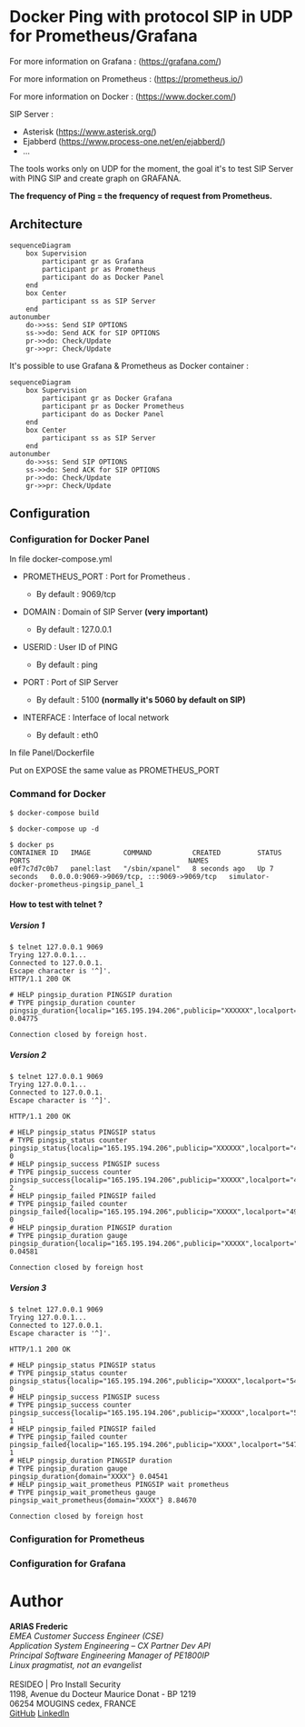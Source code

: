 # Docker Ping with protocol SIP in UDP for Prometheus/Grafana

For more information on Grafana : (https://grafana.com/)

For more information on Prometheus : (https://prometheus.io/)

For more information on Docker : (https://www.docker.com/)

SIP Server : 
  - Asterisk (https://www.asterisk.org/)
  - Ejabberd (https://www.process-one.net/en/ejabberd/)
  - ...

The tools works only on UDP for the moment, the goal it's to test SIP Server with PING SIP and create graph on GRAFANA.

**The frequency of Ping = the frequency of request from Prometheus.**



## Architecture

```mermaid
sequenceDiagram
    box Supervision
        participant gr as Grafana
        participant pr as Prometheus
        participant do as Docker Panel
    end
    box Center
        participant ss as SIP Server 
    end
autonumber
    do->>ss: Send SIP OPTIONS 
    ss->>do: Send ACK for SIP OPTIONS
    pr->>do: Check/Update
    gr->>pr: Check/Update
```

It's possible to use Grafana & Prometheus as Docker container :

```mermaid
sequenceDiagram
    box Supervision
        participant gr as Docker Grafana
        participant pr as Docker Prometheus
        participant do as Docker Panel
    end
    box Center
        participant ss as SIP Server
    end
autonumber
    do->>ss: Send SIP OPTIONS
    ss->>do: Send ACK for SIP OPTIONS
    pr->>do: Check/Update
    gr->>pr: Check/Update
```


## Configuration 

### Configuration for Docker Panel

In file docker-compose.yml

- PROMETHEUS\_PORT : Port for Prometheus .
  - By default : 9069/tcp

- DOMAIN : Domain of SIP Server **(very important)**
  - By default : 127.0.0.1

- USERID : User ID of PING
  - By default : ping

- PORT : Port of SIP Server
  - By default : 5100 **(normally it's 5060 by default on SIP)**
- INTERFACE : Interface of local network
  - By default : eth0


In file Panel/Dockerfile

Put on EXPOSE the same value as PROMETHEUS\_PORT

### Command for Docker

```
$ docker-compose build

$ docker-compose up -d

$ docker ps
CONTAINER ID   IMAGE        COMMAND          CREATED         STATUS         PORTS                                       NAMES
e0f7c7d7c0b7   panel:last   "/sbin/xpanel"   8 seconds ago   Up 7 seconds   0.0.0.0:9069->9069/tcp, :::9069->9069/tcp   simulator-docker-prometheus-pingsip_panel_1
```

#### How to test with telnet ?

##### Version 1 

```
$ telnet 127.0.0.1 9069
Trying 127.0.0.1...
Connected to 127.0.0.1.
Escape character is '^]'.
HTTP/1.1 200 OK

# HELP pingsip_duration PINGSIP duration 
# TYPE pingsip_duration counter
pingsip_duration{localip="165.195.194.206",publicip="XXXXXX",localport="36180",publicport="XXXX",domain="XXXXXXXX"} 0.04775 

Connection closed by foreign host.
```

##### Version 2

```
$ telnet 127.0.0.1 9069
Trying 127.0.0.1...
Connected to 127.0.0.1.
Escape character is '^]'.

HTTP/1.1 200 OK

# HELP pingsip_status PINGSIP status 
# TYPE pingsip_status counter
pingsip_status{localip="165.195.194.206",publicip="XXXXXX",localport="49102",publicport="XXXX",domain="XXXX",user="ping"} 0 
# HELP pingsip_success PINGSIP sucess 
# TYPE pingsip_success counter
pingsip_success{localip="165.195.194.206",publicip="XXXXX",localport="49102",publicport="XXXXX",domain="XXXXXX",user="ping"} 2 
# HELP pingsip_failed PINGSIP failed 
# TYPE pingsip_failed counter
pingsip_failed{localip="165.195.194.206",publicip="XXXXX",localport="49102",publicport="XXXXX",domain="XXXXXXX",user="ping"} 0 
# HELP pingsip_duration PINGSIP duration 
# TYPE pingsip_duration gauge
pingsip_duration{localip="165.195.194.206",publicip="XXXXX",localport="49102",publicport="XXXXX",domain="XXXXXXX"} 0.04581 

Connection closed by foreign host

```

##### Version 3

```
$ telnet 127.0.0.1 9069
Trying 127.0.0.1...
Connected to 127.0.0.1.
Escape character is '^]'.

HTTP/1.1 200 OK

# HELP pingsip_status PINGSIP status 
# TYPE pingsip_status counter
pingsip_status{localip="165.195.194.206",publicip="XXXXX",localport="54701",publicport="12986",domain="XXXXX",user="ping"} 0 
# HELP pingsip_success PINGSIP sucess 
# TYPE pingsip_success counter
pingsip_success{localip="165.195.194.206",publicip="XXXXX",localport="54701",publicport="12986",domain="XXXX",user="ping"} 1 
# HELP pingsip_failed PINGSIP failed 
# TYPE pingsip_failed counter
pingsip_failed{localip="165.195.194.206",publicip="XXXX",localport="54701",publicport="12986",domain="XXXX",user="ping"} 1 
# HELP pingsip_duration PINGSIP duration 
# TYPE pingsip_duration gauge
pingsip_duration{domain="XXXX"} 0.04541 
# HELP pingsip_wait_prometheus PINGSIP wait prometheus 
# TYPE pingsip_wait_prometheus gauge
pingsip_wait_prometheus{domain="XXXX"} 8.84670 

Connection closed by foreign host

```

### Configuration for Prometheus

### Configuration for Grafana



# Author

**ARIAS Frederic** <br />
*EMEA Customer Success Engineer (CSE)* <br />
*Application System Engineering – CX Partner Dev API*  <br />
*Principal Software Engineering Manager of PE1800IP* <br />
*Linux pragmatist, not an evangelist* <br />
<br />
RESIDEO  | Pro Install Security <br />
1198, Avenue du Docteur Maurice Donat - BP 1219 <br />
06254 MOUGINS cedex, FRANCE <br />
[GitHub](https://github.com/ARIASFREDERIC) [LinkedIn](https://fr.linkedin.com/in/ariasfrederic/fr) <br />

